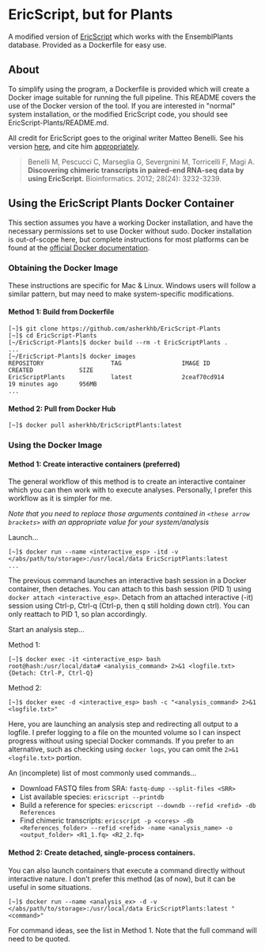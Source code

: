 # EricScript, but for Plants

A modified version of [EricScript](https://sites.google.com/site/bioericscript/) which works with the EnsemblPlants database. Provided as a Dockerfile for easy use.

## About

To simplify using the program, a Dockerfile is provided which will create a Docker image suitable for running the full pipeline. This README covers the use of the Docker version of the tool. 
If you are interested in "normal" system installation, or the modified EricScript code, you should see EricScript-Plants/README.md.

All credit for EricScript goes to the original writer Matteo Benelli. See his version [here](https://sites.google.com/site/bioericscript/), and cite him 
[appropriately](https://www.ncbi.nlm.nih.gov/pubmed/23093608).

> Benelli M, Pescucci C, Marseglia G, Severgnini M, Torricelli F, Magi A. **Discovering chimeric transcripts in paired-end RNA-seq data by using EricScript.** Bioinformatics. 2012; 28(24): 3232-3239.

## Using the EricScript Plants Docker Container

This section assumes you have a working Docker installation, and have the necessary permissions set to use Docker without sudo. Docker installation is out-of-scope here, but complete instructions 
for most platforms can be found at the [official Docker documentation](https://docs.docker.com/).

### Obtaining the Docker Image

These instructions are specific for Mac & Linux. Windows users will follow a similar pattern, but may need to make system-specific modifications.

#### Method 1: Build from Dockerfile

```
[~]$ git clone https://github.com/asherkhb/EricScript-Plants
[~]$ cd EricScript-Plants
[~/EricScript-Plants]$ docker build --rm -t EricScriptPlants .
...
[~/EricScript-Plants]$ docker images
REPOSITORY                   TAG                 IMAGE ID            CREATED             SIZE
EricScriptPlants             latest              2ceaf70cd914        19 minutes ago      956MB
...
```

#### Method 2: Pull from Docker Hub

```
[~]$ docker pull asherkhb/EricScriptPlants:latest
```

### Using the Docker Image

#### Method 1: Create interactive containers (preferred)

The general workflow of this method is to create an interactive container which you can then work with to execute analyses. Personally, I prefer this workflow as it is simpler for me. 

*Note that you need to replace those arguments contained in `<these arrow brackets>` with an appropriate value for your system/analysis*

Launch...
```
[~]$ docker run --name <interactive_esp> -itd -v </abs/path/to/storage>:/usr/local/data EricScriptPlants:latest
...
```

The previous command launches an interactive bash session in a Docker container, then detaches. You can attach to this bash session (PID 1) using `docker attach <interactive_esp>`. 
Detach from an attached interactive (-it) session using Ctrl-p, Ctrl-q (Ctrl-p, then q still holding down ctrl). You can only reattach to PID 1, so plan accordingly.

Start an analysis step...

Method 1:
```
[~]$ docker exec -it <interactive_esp> bash
root@hash:/usr/local/data# <analysis_command> 2>&1 <logfile.txt>
{Detach: Ctrl-P, Ctrl-Q}
```

Method 2:
```
[~]$ docker exec -d <interactive_esp> bash -c "<analysis_command> 2>&1 <logfile.txt>"
```

Here, you are launching an analysis step and redirecting all output to a logfile. I prefer logging to a file on the mounted volume so I can inspect progress without using special Docker commands.
If you prefer to an alternative, such as checking using `docker logs`, you can omit the `2>&1 <logfile.txt>` portion.

An (incomplete) list of most commonly used commands...
* Download FASTQ files from SRA: `fastq-dump --split-files <SRR>`
* List available species: `ericscript --printdb`
* Build a reference for species: `ericscript --downdb --refid <refid> -db References`
* Find chimeric transcripts: `ericscript -p <cores> -db <References_folder> --refid <refid> -name <analysis_name> -o <output_folder> <R1_1.fq> <R2_2.fq>`


#### Method 2: Create detached, single-process containers.

You can also launch containers that execute a command directly without interactive nature. I don't prefer this method (as of now), but it can be useful in some situations.

```
[~]$ docker run --name <analysis_ex> -d -v </abs/path/to/storage>:/usr/local/data EricScriptPlants:latest "<command>"
```

For command ideas, see the list in Method 1. Note that the full command will need to be quoted.